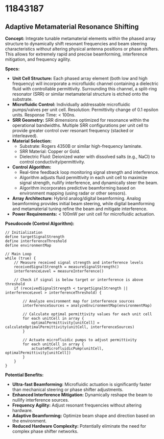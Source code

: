 # 11843187

## Adaptive Metamaterial Resonance Shifting

**Concept:** Integrate tunable metamaterial elements *within* the phased array structure to dynamically shift resonant frequencies and beam steering characteristics *without* altering physical antenna positions or phase shifters. This allows for extremely rapid and precise beamforming, interference mitigation, and frequency agility.

**Specs:**

*   **Unit Cell Structure:** Each phased array element (both low and high frequency) will incorporate a microfluidic channel containing a dielectric fluid with controllable permittivity. Surrounding this channel, a split-ring resonator (SRR) or similar metamaterial structure is etched onto the substrate.
*   **Microfluidic Control:** Individually addressable microfluidic pumps/valves per unit cell.  Resolution:  Permittivity change of 0.1 epsilon units. Response Time: < 100ns.
*   **SRR Geometry:** SRR dimensions optimized for resonance within the operational bandwidths. Multiple SRR configurations per unit cell to provide greater control over resonant frequency (stacked or interleaved).
*   **Material Selection:**
    *   Substrate: Rogers 4350B or similar high-frequency laminate.
    *   SRR Material: Copper or Gold.
    *   Dielectric Fluid:  Deionized water with dissolved salts (e.g., NaCl) to control conductivity/permittivity.
*   **Control Algorithm:**
    *   Real-time feedback loop monitoring signal strength and interference.
    *   Algorithm adjusts fluid permittivity in each unit cell to maximize signal strength, nullify interference, and dynamically steer the beam.
    *   Algorithm incorporates predictive beamforming based on environment mapping (using radar or other sensors).
*   **Array Architecture:**  Hybrid analog/digital beamforming. Analog beamforming provides initial beam steering, while digital beamforming and metamaterial tuning refine the beam and mitigate interference.
*   **Power Requirements:** < 100mW per unit cell for microfluidic actuation.

**Pseudocode (Control Algorithm):**

```
// Initialization
define targetSignalStrength
define interferenceThreshold
define environmentMap

// Main Loop
while (true) {
    // Measure received signal strength and interference levels
    receivedSignalStrength = measureSignalStrength()
    interferenceLevel = measureInterference()

    // Check if signal is below target or interference is above threshold
    if (receivedSignalStrength < targetSignalStrength || interferenceLevel > interferenceThreshold) {

        // Analyze environment map for interference sources
        interferenceSources = analyzeEnvironmentMap(environmentMap)

        // Calculate optimal permittivity values for each unit cell
        for each unitCell in array {
            optimalPermittivity[unitCell] = calculateOptimalPermittivity(unitCell, interferenceSources)
        }

        // Actuate microfluidic pumps to adjust permittivity
        for each unitCell in array {
            actuateMicrofluidicPump(unitCell, optimalPermittivity[unitCell])
        }
    }
}
```

**Potential Benefits:**

*   **Ultra-fast Beamforming:**  Microfluidic actuation is significantly faster than mechanical steering or phase shifter adjustments.
*   **Enhanced Interference Mitigation:**  Dynamically reshape the beam to nullify interference sources.
*   **Frequency Agility:**  Adjust resonant frequencies without altering hardware.
*   **Adaptive Beamforming:**  Optimize beam shape and direction based on the environment.
*   **Reduced Hardware Complexity:**  Potentially eliminate the need for complex phase shifter networks.